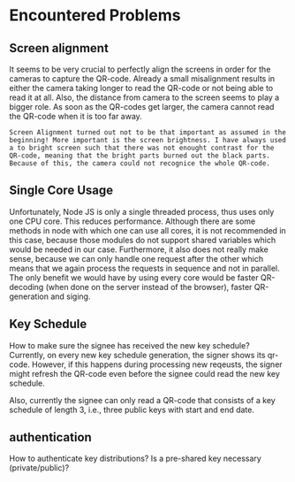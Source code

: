 # Encountered Problems

## Screen alignment
It seems to be very crucial to perfectly align the screens in order for the cameras to capture the QR-code. Already a small misalignment results in either the camera taking longer to read the QR-code or not being able to read it at all. Also, the distance from camera to the screen seems to play a bigger role. As soon as the QR-codes get larger, the camera cannot read the QR-code when it is too far away.

```
Screen Alignment turned out not to be that important as assumed in the beginning! More important is the screen brightness. I have always used a to bright screen such that there was not enought contrast for the QR-code, meaning that the bright parts burned out the black parts. Because of this, the camera could not recognice the whole QR-code.
```


## Single Core Usage
Unfortunately, Node JS is only a single threaded process, thus uses only one CPU core. This reduces performance. Although there are some methods in node with which one can use all cores, it is not recommended in this case, because those modules do not support shared variables which would be needed in our case. Furthermore, it also does not really make sense, because we can only handle one request after the other which means that we again process the requests in sequence and not in parallel. The only benefit we would have by using every core would be faster QR-decoding (when done on the server instead of the browser), faster QR-generation and siging.

## Key Schedule
How to make sure the signee has received the new key schedule? Currently, on every new key schedule generation, the signer shows its qr-code. However, if this happens during processing new reqeusts, the signer might refresh the QR-code even before the signee could read the new key schedule.

Also, currently the signee can only read a QR-code that consists of a key schedule of length 3, i.e., three public keys with start and end date.

## authentication
How to authenticate key distributions? Is a pre-shared key necessary (private/public)?
